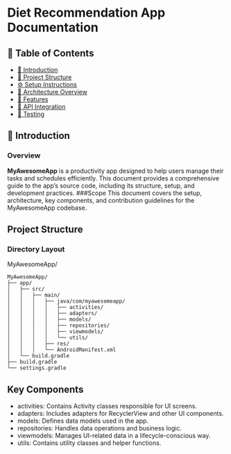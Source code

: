 # Diet Recommendation App Documentation
## 🔖 Table of Contents
- [📌 Introduction](#-introduction)
- [📁 Project Structure](#-project-structure)
- [⚙️ Setup Instructions](#️-setup-instructions)
- [🧠 Architecture Overview](#-architecture-overview)
- [🚀 Features](#-features)
- [🔌 API Integration](#-api-integration)
- [🧪 Testing](#-testing)
## 📌 Introduction
### Overview
**MyAwesomeApp** is a productivity app designed to help users manage their tasks and schedules efficiently. This document provides a comprehensive guide to the app’s source code, including its structure, setup, and development practices.
###Scope
This document covers the setup, architecture, key components, and contribution guidelines for the MyAwesomeApp codebase.
## Project Structure
### Directory Layout
MyAwesomeApp/
```plaintext
MyAwesomeApp/
├── app/
│   ├── src/
│   │   ├── main/
│   │   │   ├── java/com/myawesomeapp/
│   │   │   │   ├── activities/
│   │   │   │   ├── adapters/
│   │   │   │   ├── models/
│   │   │   │   ├── repositories/
│   │   │   │   ├── viewmodels/
│   │   │   │   └── utils/
│   │   │   ├── res/
│   │   │   └── AndroidManifest.xml
│   └── build.gradle
├── build.gradle
└── settings.gradle
```

## Key Components
- activities: Contains Activity classes responsible for UI screens.
- adapters: Includes adapters for RecyclerView and other UI components.
- models: Defines data models used in the app.
- repositories: Handles data operations and business logic.
- viewmodels: Manages UI-related data in a lifecycle-conscious way.
- utils: Contains utility classes and helper functions.

